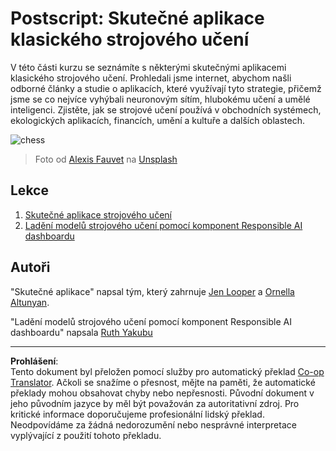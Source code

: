 <!--
CO_OP_TRANSLATOR_METADATA:
{
  "original_hash": "5e069a0ac02a9606a69946c2b3c574a9",
  "translation_date": "2025-09-05T00:08:58+00:00",
  "source_file": "9-Real-World/README.md",
  "language_code": "cs"
}
-->
# Postscript: Skutečné aplikace klasického strojového učení

V této části kurzu se seznámíte s některými skutečnými aplikacemi klasického strojového učení. Prohledali jsme internet, abychom našli odborné články a studie o aplikacích, které využívají tyto strategie, přičemž jsme se co nejvíce vyhýbali neuronovým sítím, hlubokému učení a umělé inteligenci. Zjistěte, jak se strojové učení používá v obchodních systémech, ekologických aplikacích, financích, umění a kultuře a dalších oblastech.

![chess](../../../9-Real-World/images/chess.jpg)

> Foto od <a href="https://unsplash.com/@childeye?utm_source=unsplash&utm_medium=referral&utm_content=creditCopyText">Alexis Fauvet</a> na <a href="https://unsplash.com/s/photos/artificial-intelligence?utm_source=unsplash&utm_medium=referral&utm_content=creditCopyText">Unsplash</a>
  
## Lekce

1. [Skutečné aplikace strojového učení](1-Applications/README.md)
2. [Ladění modelů strojového učení pomocí komponent Responsible AI dashboardu](2-Debugging-ML-Models/README.md)

## Autoři

"Skutečné aplikace" napsal tým, který zahrnuje [Jen Looper](https://twitter.com/jenlooper) a [Ornella Altunyan](https://twitter.com/ornelladotcom).

"Ladění modelů strojového učení pomocí komponent Responsible AI dashboardu" napsala [Ruth Yakubu](https://twitter.com/ruthieyakubu)

---

**Prohlášení**:  
Tento dokument byl přeložen pomocí služby pro automatický překlad [Co-op Translator](https://github.com/Azure/co-op-translator). Ačkoli se snažíme o přesnost, mějte na paměti, že automatické překlady mohou obsahovat chyby nebo nepřesnosti. Původní dokument v jeho původním jazyce by měl být považován za autoritativní zdroj. Pro kritické informace doporučujeme profesionální lidský překlad. Neodpovídáme za žádná nedorozumění nebo nesprávné interpretace vyplývající z použití tohoto překladu.